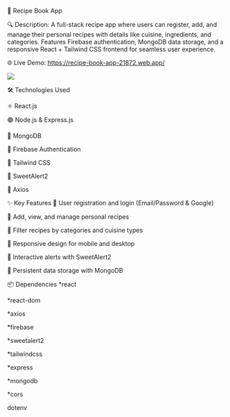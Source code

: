 🚀 Recipe Book App

🔍 Description:
A full-stack recipe app where users can register, add, and manage their personal recipes with details like cuisine, ingredients, and categories. Features Firebase authentication, MongoDB data storage, and a responsive React + Tailwind CSS frontend for seamless user experience.

🌐 Live Demo:
https://recipe-book-app-21872.web.app/

<img src="https://i.ibb.co.com/cK6nw09W/Screenshot-2025-08-08-174613.png">


🛠️ Technologies Used

⚛️ React.js

🟢 Node.js & Express.js

🍃 MongoDB

🔐 Firebase Authentication

🎨 Tailwind CSS

🎉 SweetAlert2

📡 Axios

✨ Key Features
🔑 User registration and login (Email/Password & Google)

📝 Add, view, and manage personal recipes

🔎 Filter recipes by categories and cuisine types

📱 Responsive design for mobile and desktop

🎈 Interactive alerts with SweetAlert2

💾 Persistent data storage with MongoDB

📦 Dependencies
*react

*react-dom

*axios

*firebase

*sweetalert2

*tailwindcss

*express

*mongodb

*cors

dotenv
